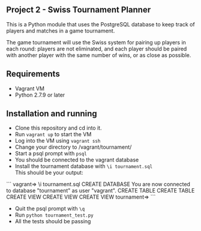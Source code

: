 ## Project 2 - Swiss Tournament Planner

This is a Python module that uses the PostgreSQL database to keep track
of players and matches in a game tournament.

The game tournament will use the Swiss system for pairing up players in 
each round: players are not eliminated, and each player should be paired 
with another player with the same number of wins, or as close as possible.


## Requirements
<ul>
	<li>Vagrant VM</li>
	<li>Python 2.7.9 or later</li>
</ul>


## Installation and running
<ul>
	<li>Clone this repository and cd into it.</li>
	<li>Run <code>vagrant up</code> to start the VM</li>
	<li>Log into the VM using <code>vagrant ssh</code></li>
	<li>Change your directory to /vagrant/tournament/</li>
	<li>Start a psql prompt with <code>psql</code></li>
	<li>You should be connected to the vagrant database</li>
	<li>Install the tournament database with <code>\i tournament.sql</code><br/>
		This should be your output:<br/>
	</li>
</ul>
```
vagrant=> \i tournament.sql
CREATE DATABASE
You are now connected to database "tournament" as user "vagrant".
CREATE TABLE
CREATE TABLE
CREATE VIEW
CREATE VIEW
CREATE VIEW
tournament=>
```
<ul>
	<li>Quit the psql prompt with <code>\q</code></li>
	<li>Run <code>python tournament_test.py</code></li>
	<li>All the tests should be passing</li>
</ul>



